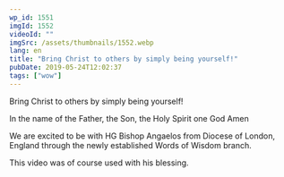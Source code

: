 ```yaml
---
wp_id: 1551
imgId: 1552
videoId: ""
imgSrc: /assets/thumbnails/1552.webp
lang: en
title: "Bring Christ to others by simply being yourself!"
pubDate: 2019-05-24T12:02:37
tags: ["wow"]
---
```


<!-- page: 6 -->

<p>Bring Christ to others by simply being yourself!</p>
<p>In the name of the Father, the Son, the Holy Spirit one God Amen</p>
<p>We are excited to be with HG Bishop Angaelos from Diocese of London, England through the newly established Words of Wisdom branch.</p>
<p>This video was of course used with his blessing.</p>

